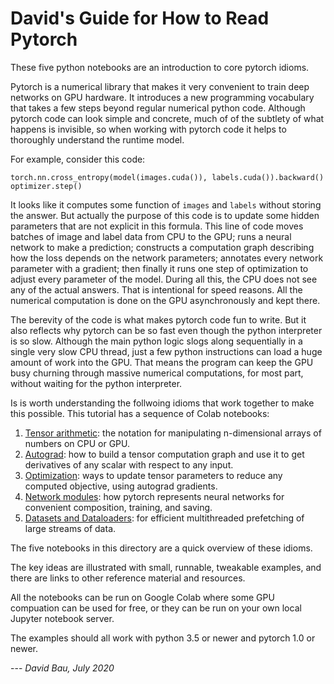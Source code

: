 David's Guide for How to Read Pytorch
=====================================

These five python notebooks are an introduction to core pytorch idioms.

Pytorch is a numerical library that makes it very convenient to train deep networks on GPU hardware. It introduces a new programming vocabulary that takes a few steps beyond regular numerical python code. Although pytorch code can look simple and concrete, much of of the subtlety of what happens is invisible, so when working with pytorch code it helps to thoroughly understand the runtime model.

For example, consider this code:

```
torch.nn.cross_entropy(model(images.cuda()), labels.cuda()).backward()
optimizer.step()
```

It looks like it computes some function of `images` and `labels` without storing the answer.  But actually the purpose of this code is to update some hidden parameters that are not explicit in this formula.  This line of code moves batches of image and label data from CPU to the GPU; runs a neural network to make a prediction; constructs a computation graph describing how the loss depends on the network parameters; annotates every network parameter with a gradient; then finally it runs one step of optimization to adjust every parameter of the model.  During all this, the CPU does not see any of the actual answers.  That is intentional for speed reasons.  All the numerical computation is done on the GPU asynchronously and kept there.

The berevity of the code is what makes pytorch code fun to write.  But it also reflects why pytorch can be so fast even though the python interpreter is so slow. Although the main python logic slogs along sequentially in a single very slow CPU thread, just a few python instructions can load a huge amount of work into the GPU.  That means the program can keep the GPU busy churning through massive numerical computations, for most part, without waiting for the python interpreter.

Is is worth understanding the follwoing idioms that work together to make this possible.  This tutorial has a sequence of Colab notebooks:

 1. [Tensor arithmetic](https://colab.research.google.com/github/davidbau/pytorch-tutorial/blob/master/notebooks/1-Pytorch-Introduction.ipynb): the notation for manipulating n-dimensional arrays of numbers on CPU or GPU.
 2. [Autograd](https://colab.research.google.com/github/davidbau/pytorch-tutorial/blob/master/notebooks//2-Pytorch-Autograd.ipynb): how to build a tensor computation graph and use it to get derivatives of any scalar with respect to any input.
 3. [Optimization](https://colab.research.google.com/github/davidbau/pytorch-tutorial/blob/master/notebooks//3-Pytorch-Optimizers.ipynb): ways to update tensor parameters to reduce any computed objective, using autograd gradients.
 4. [Network modules](https://colab.research.google.com/github/davidbau/pytorch-tutorial/blob/master/notebooks//4-Pytorch-Modules.ipynb): how pytorch represents neural networks for convenient composition, training, and saving.
 5. [Datasets and Dataloaders](https://colab.research.google.com/github/davidbau/pytorch-tutorial/blob/master/notebooks//5-Pytorch-Dataloader.ipynb): for efficient multithreaded prefetching of large streams of data.

The five notebooks in this directory are a quick overview of these idioms.

The key ideas are illustrated with small, runnable, tweakable examples, and there are links to other reference material and resources.

All the notebooks can be run on Google Colab where some GPU compuation can be used for free, or they can be run on your own local Jupyter notebook server.

The examples should all work with python 3.5 or newer and pytorch 1.0 or newer.

--- *David Bau, July 2020*

